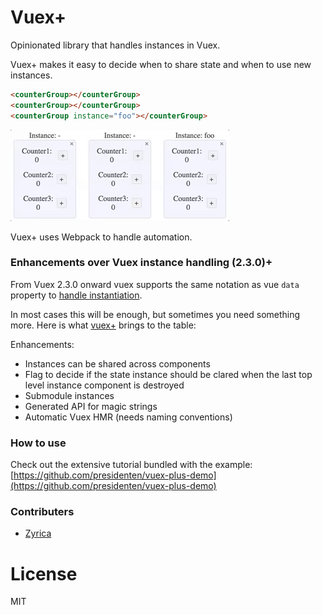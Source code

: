 # Vuex+
Opinionated library that handles instances in Vuex.

Vuex+ makes it easy to decide when to share state and when to use new instances.
```html
<counterGroup></counterGroup>
<counterGroup></counterGroup>
<counterGroup instance="foo"></counterGroup>
```
![piri](./docs/instances.gif)

Vuex+ uses Webpack to handle automation.

### Enhancements over Vuex instance handling (2.3.0)+
From Vuex 2.3.0 onward vuex supports the same notation as vue `data` property to [handle instantiation](https://vuex.vuejs.org/en/modules.html).

In most cases this will be enough, but sometimes you need something more. Here is what [vuex+](https://github.com/presidenten/vuex-plus) brings to the table:

Enhancements:
- Instances can be shared across components
- Flag to decide if the state instance should be clared when the last top level instance component is destroyed
- Submodule instances
- Generated API for magic strings
- Automatic Vuex HMR (needs naming conventions)

### How to use
Check out the extensive tutorial bundled with the example:
[https://github.com/presidenten/vuex-plus-demo](https://github.com/presidenten/vuex-plus-demo)

### Contributers
- [Zyrica](https://github.com/zyrica)

# License
MIT
